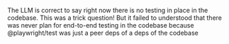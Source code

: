 The LLM is correct to say right now there is no testing in place in the codebase. This was a trick question! But it failed to understood that there was never plan for end-to-end testing in the codebase because @playwright/test was just a peer deps of a deps of the codebase
